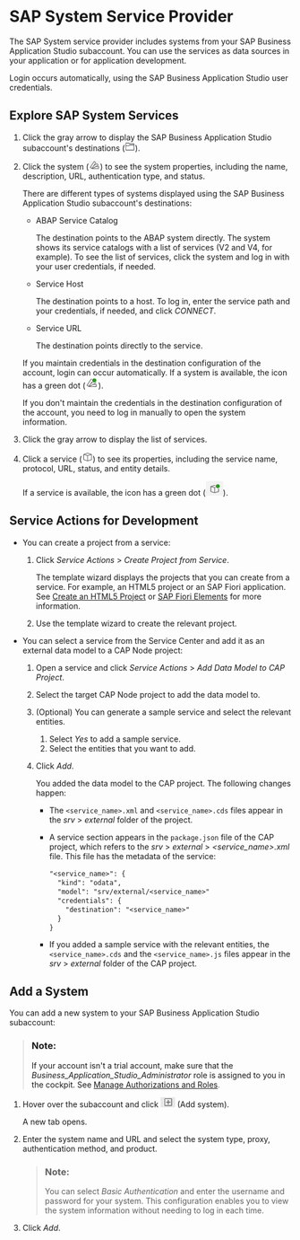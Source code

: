 <!-- loio892114ce078b4e17a9ff7e751e6330cc -->

# SAP System Service Provider

The SAP System service provider includes systems from your SAP Business Application Studio subaccount. You can use the services as data sources in your application or for application development.

Login occurs automatically, using the SAP Business Application Studio user credentials.



<a name="loio892114ce078b4e17a9ff7e751e6330cc__section_fpr_sx3_qqb"/>

## Explore SAP System Services

1.  Click the gray arrow to display the SAP Business Application Studio subaccount's destinations \(![](images/SC_API_Hub_product_icon_a999bc7.png)\).
2.  Click the system \(![](images/SC_system_icon_5178796.png)\) to see the system properties, including the name, description, URL, authentication type, and status.

    There are different types of systems displayed using the SAP Business Application Studio subaccount's destinations:

    -   ABAP Service Catalog

        The destination points to the ABAP system directly. The system shows its service catalogs with a list of services \(V2 and V4, for example\). To see the list of services, click the system and log in with your user credentials, if needed.

    -   Service Host

        The destination points to a host. To log in, enter the service path and your credentials, if needed, and click *CONNECT*.

    -   Service URL

        The destination points directly to the service.


    If you maintain credentials in the destination configuration of the account, login can occur automatically. If a system is available, the icon has a green dot \(![](images/SC-_system_connected_icon_1c4c936.png)\).

    If you don't maintain the credentials in the destination configuration of the account, you need to log in manually to open the system information.

3.  Click the gray arrow to display the list of services.
4.  Click a service \(![](images/SC-_service_icon_fc5c112.png)\) to see its properties, including the service name, protocol, URL, status, and entity details.

    If a service is available, the icon has a green dot \(![](images/green_dot-_system_available_ac1aa72.jpg)\).




<a name="loio892114ce078b4e17a9ff7e751e6330cc__section_dtd_wx3_qqb"/>

## Service Actions for Development

-   You can create a project from a service:
    1.  Click *Service Actions* \> *Create Project from Service*.

        The template wizard displays the projects that you can create from a service. For example, an HTML5 project or an SAP Fiori application. See [Create an HTML5 Project](https://help.sap.com/viewer/0e2ec06ee34742fd9054fabe09c12d35/Cloud/en-US/e46be902c7b54f9baaab1870ca553303.html) or [SAP Fiori Elements](https://help.sap.com/viewer/17d50220bcd848aa854c9c182d65b699/Latest/en-US/1488469a315c442fa116ab4449d4ad27.html) for more information.

    2.  Use the template wizard to create the relevant project.

-   You can select a service from the Service Center and add it as an external data model to a CAP Node project:
    1.  Open a service and click *Service Actions* \> *Add Data Model to CAP Project*.
    2.  Select the target CAP Node project to add the data model to.
    3.  \(Optional\) You can generate a sample service and select the relevant entities.
        1.  Select *Yes* to add a sample service.
        2.  Select the entities that you want to add.

    4.  Click *Add*.

        You added the data model to the CAP project. The following changes happen:

        -   The `<service_name>.xml` and `<service_name>.cds` files appear in the *srv* \> *external* folder of the project.
        -   A service section appears in the `package.json` file of the CAP project, which refers to the *srv* \> *external* \> *<service\_name\>.xml* file. This file has the metadata of the service:

            ```
            "<service_name>": {
              "kind": "odata",
              "model": "srv/external/<service_name>"
              "credentials": {
                "destination": "<service_name>"
              }
            }
            ```

        -   If you added a sample service with the relevant entities, the `<service_name>.cds` and the `<service_name>.js` files appear in the *srv* \> *external* folder of the CAP project.





<a name="loio892114ce078b4e17a9ff7e751e6330cc__section_n2k_zx3_qqb"/>

## Add a System

You can add a new system to your SAP Business Application Studio subaccount:

> ### Note:  
> If your account isn't a trial account, make sure that the *Business\_Application\_Studio\_Administrator* role is assigned to you in the cockpit. See [Manage Authorizations and Roles](Manage_Authorizations_and_Roles_01e69c5.md).

1.  Hover over the subaccount and click ![](images/Add_system-_service_center-_plus_icon_3701d6b.jpg) \(Add system\).

    A new tab opens.

2.  Enter the system name and URL and select the system type, proxy, authentication method, and product.

    > ### Note:  
    > You can select *Basic Authentication* and enter the username and password for your system. This configuration enables you to view the system information without needing to log in each time.

3.  Click *Add*.

